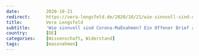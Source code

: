 ```yaml
---
date:          2020-10-21
redirect:      https://vera-lengsfeld.de/2020/10/21/wie-sinnvoll-sind-corona-massnahmen-ein-offener-brief-an-bundeskanzlerin-merkel/
title:         Vera Lengsfeld
subtitle:      'Wie sinnvoll sind Corona-Maßnahmen? Ein Offener Brief an Bundeskanzlerin Merkel'
country:       [DE]
categories:    [Wissenschaft, Widerstand]
tags:          [massnahmen]
---
```

